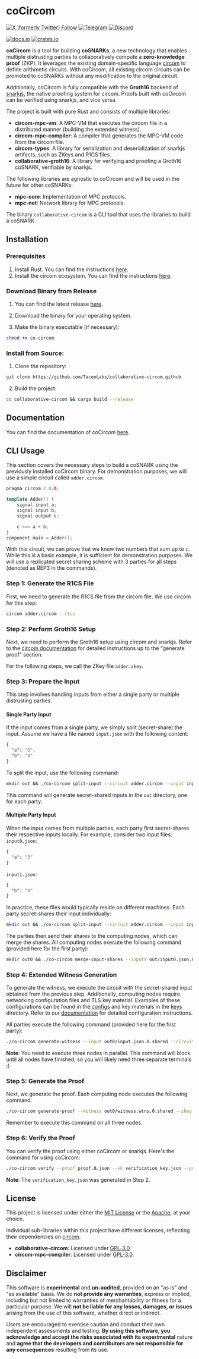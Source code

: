 # coCircom

[![X (formerly Twitter) Follow](https://img.shields.io/badge/X-%23000000.svg?style=for-the-badge&logo=X&logoColor=white)](https://twitter.com/TACEO_IO)
[![Telegram](https://img.shields.io/badge/Telegram-2CA5E0?style=for-the-badge&logo=telegram&logoColor=white)](https://t.me/collaborativeSNARK)
[![Discord](https://img.shields.io/badge/Discord-%235865F2.svg?style=for-the-badge&logo=discord&logoColor=white)](https://discord.gg/gWZW2TANpk)

[![docs.io](https://img.shields.io/badge/coCircom-docs-green)](https://docs.taceo.io/)
[![crates.io](https://img.shields.io/badge/crates.io-v0.1.0-blue)](https://crates.io/)

**coCircom** is a tool for building **coSNARKs**, a new technology that enables
multiple distrusting parties to collaboratively compute a **zero-knowledge proof**
(ZKP). It leverages the existing domain-specific language
[circom](https://github.com/iden3/circom) to define arithmetic circuits. With
coCircom, all existing circom circuits can be promoted to coSNARKs without any
modification to the original circuit.

Additionally, coCircom is fully compatible with the **Groth16** backend of
[snarkjs](https://github.com/iden3/snarkjs), the native proofing system for
circom. Proofs built with coCircom can be verified using snarkjs, and vice
versa.

The project is built with pure Rust and consists of multiple libraries:

- **circom-mpc-vm**: A MPC-VM that executes the circom file in a distributed
  manner (building the extended witness).
- **circom-mpc-compiler**: A compiler that generates the MPC-VM code from the
  circom file.
- **circom-types**: A library for serialization and deserialization of snarkjs
  artifacts, such as ZKeys and R1CS files.
- **collaborative-groth16**: A library for verifying and proofing a Groth16
  coSNARK, verifiable by snarkjs.

The following libraries are agnostic to coCircom and will be used in the future
for other coSNARKs:

- **mpc-core**: Implementation of MPC protocols.
- **mpc-net**: Network library for MPC protocols.

The binary `collaborative-circom` is a CLI tool that uses the libraries to build
a coSNARK.

## Installation

### Prerequisites

1. Install Rust. You can find the instructions
   [here](https://www.rust-lang.org/tools/install).
2. Install the circom ecosystem. You can find the instructions
   [here](https://docs.circom.io/getting-started/installation/).

### Download Binary from Release

1. You can find the latest release
   [here](https://github.com/TaceoLabs/collaborative-circom/releases/latest).
2. Download the binary for your operating system.

3. Make the binary executable (if necessary):

```bash
chmod +x co-circom
```

### Install from Source:

1. Clone the repository:

```bash
git clone https://github.com/TaceoLabs/collaborative-circom.github
```

2. Build the project:

```bash
cd collaborative-circom && cargo build --release
```

## Documentation

You can find the documentation of coCircom [here](https://docs.taceo.io/).

## CLI Usage

This section covers the necessary steps to build a coSNARK using the previously
installed coCircom binary. For demonstration purposes, we will use a simple
circuit called `adder.circom`.

```c++
pragma circom 2.0.0;

template Adder() {
    signal input a;
    signal input b;
    signal output c;

    c <== a + b;
}
component main = Adder();
```

With this circuit, we can prove that we know two numbers that sum up to `c`.
While this is a basic example, it is sufficient for demonstration purposes. We
will use a replicated secret sharing scheme with 3 parties for all steps
(denoted as REP3 in the commands).

### Step 1: Generate the R1CS File

First, we need to generate the R1CS file from the circom file. We use circom for
this step:

```bash
circom adder.circom --r1cs
```

### Step 2: Perform Groth16 Setup

Next, we need to perform the Groth16 setup using circom and snarkjs. Refer to
the
[circom documentation](https://docs.circom.io/getting-started/proving-circuits/)
for detailed instructions up to the "generate proof" section.

For the following steps, we call the ZKey file `adder.zkey`.

### Step 3: Prepare the Input

This step involves handling inputs from either a single party or multiple
distrusting parties.

#### Single Party Input

If the input comes from a single party, we simply split (secret-share) the
input. Assume we have a file named `input.json` with the following content:

```json
{
  "a": "3",
  "b": "4"
}
```

To split the input, use the following command:

```bash
mkdir out && ./co-circom split-input --circuit adder.circom --input input.json --protocol REP3 --out-dir out/
```

This command will generate secret-shared inputs in the `out` directory, one for
each party.

#### Multiple Party Input

When the input comes from multiple parties, each party first secret-shares their
respective inputs locally. For example, consider two input files: `input0.json`:

```json
{
  "a": "3"
}
```

`input1.json`:

```json
{
  "b": "4"
}
```

In practice, these files would typically reside on different machines. Each
party secret-shares their input individually:

```bash
mkdir out && ./co-circom split-input --circuit adder.circom --input input0.json --protocol REP3 --out-dir out/
```

The parties then send their shares to the computing nodes, which can merge the
shares. All computing nodes execute the following command (provided here for the
first party):

```bash
mkdir out0 && ./co-circom merge-input-shares --inputs out/input0.json.0.shared --inputs out/input1.json.0.shared --protocol REP3 --out out0/input.json.0.shared
```

### Step 4: Extended Witness Generation

To generate the witness, we execute the circuit with the secret-shared input
obtained from the previous step. Additionally, computing nodes require
networking configuration files and TLS key material. Examples of these
configurations can be found in the
[configs](/collaborative-circom/examples/configs) and key materials in the
[keys](/collaborative-circom/examples/data) directory. Refer to our
[documentation](https://docs.taceo.io/network-config.html) for detailed
configuration instructions.

All parties execute the following command (provided here for the first party):

```bash
./co-circom generate-witness --input out0/input.json.0.shared --circuit adder.circom --protocol REP3 --config configs/party1.toml --out out0/witness.wtns.0.shared
```

**Note**: You need to execute three nodes in parallel. This command will block
until all nodes have finished, so you will likely need three separate terminals
;)

### Step 5: Generate the Proof

Next, we generate the proof. Each computing node executes the following command:

```bash
./co-circom generate-proof --witness out0/witness.wtns.0.shared --zkey adder.zkey --protocol REP3 --config configs/party1.toml --out proof.0.json --public-input public_input.0.json
```

Remember to execute this command on all three nodes.

### Step 6: Verify the Proof

You can verify the proof using either coCircom or snarkjs. Here's the command
for using coCircom:

```bash
./co-circom verify --proof proof.0.json --vk verification_key.json --public-input public_input.0.json
```

**Note**: The `verification_key.json` was generated in Step 2.

## License

This project is licensed under either the [MIT License](LICENSE-MIT) or the
[Apache](LICENSE-APACHE), at your choice.

Individual sub-libraries within this project have different licenses, reflecting
their dependencies on
[circom](https://github.com/iden3/circom?tab=GPL-3.0-1-ov-file).

- **collaborative-circom**: Licensed under [GPL-3.0](LICENSE-GPL).
- **circom-mpc-compiler**: Licensed under [GPL-3.0](LICENSE-GPL).

## Disclaimer

This software is **experimental** and **un-audited**, provided on an "as is" and
"as available" basis. We do **not provide any warranties**, express or implied,
including but not limited to warranties of merchantability or fitness for a
particular purpose. We will **not be liable for any losses, damages, or issues**
arising from the use of this software, whether direct or indirect.

Users are encouraged to exercise caution and conduct their own independent
assessments and testing. **By using this software, you acknowledge and accept
the risks associated with its experimental** nature and **agree that the
developers and contributors are not responsible for any consequences** resulting
from its use.
